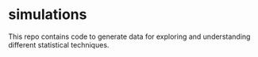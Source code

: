 # simulations
This repo contains code to generate data for exploring and understanding different statistical techniques. 
